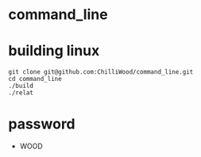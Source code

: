 # command_line

# building linux

```
git clone git@github.com:ChilliWood/command_line.git
cd command_line
./build
./relat
```
# password
- WOOD

